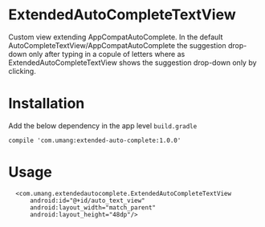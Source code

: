 # ExtendedAutoCompleteTextView
Custom view extending AppCompatAutoComplete.
In the default AutoCompleteTextView/AppCompatAutoComplete the suggestion drop-down only after typing in a copule of letters where as ExtendedAutoCompleteTextView shows the suggestion drop-down only by clicking. 

# Installation
Add the below dependency in the app level `build.gradle`

```
compile 'com.umang:extended-auto-complete:1.0.0'
```
# Usage

```
  <com.umang.extendedautocomplete.ExtendedAutoCompleteTextView
      android:id="@+id/auto_text_view"
      android:layout_width="match_parent"
      android:layout_height="48dp"/>
      
```
